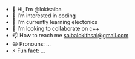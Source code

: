 - 👋 Hi, I’m @lokisaiba
- 👀 I’m interested in coding 
- 🌱 I’m currently learning electonics
- 💞️ I’m looking to collaborate on c++
- 📫 How to reach me saibalokithsai@gmail.com
- 😄 Pronouns: ...
- ⚡ Fun fact: ...

<!---
lokisaiba/lokisaiba is a ✨ special ✨ repository because its `README.md` (this file) appears on your GitHub profile.
You can click the Preview link to take a look at your changes.
--->
